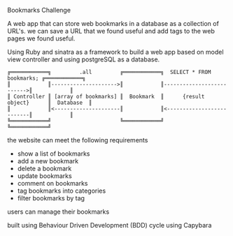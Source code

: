 Bookmarks Challenge

A web app that can store web bookmarks in a database as a collection of URL's. we can save a URL that we found useful and add tags to the web pages we found useful.

Using Ruby and sinatra as a framework to build a web app based on model view controller and using postgreSQL as a database.


```
╔════════════╗         .all         ╔════════════╗  SELECT * FROM bookmarks; ╔════════════╗
║            ║--------------------->║            ║-------------------------->║            ║
║ Controller ║ [array of bookmarks] ║  Bookmark  ║      {result object}      ║  Database  ║
║            ║<---------------------║            ║<--------------------------║            ║
╚════════════╝                      ╚════════════╝                           ╚════════════╝
```


the website can meet the following requirements

- show a list of bookmarks
- add a new bookmark
- delete a bookmark
- update bookmarks
- comment on bookmarks
- tag bookmarks into categories
- filter bookmarks by tag

users can manage their bookmarks



built using Behaviour Driven Development (BDD) cycle using Capybara
